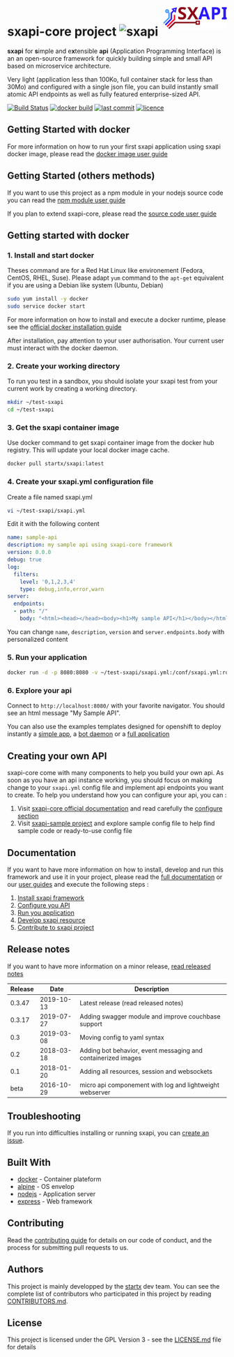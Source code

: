 <img align="right" height="50" src="https://raw.githubusercontent.com/startxfr/sxapi-core/v0.3.46-docker/docs/assets/logo.svg?sanitize=true">

# sxapi-core project ![sxapi](https://img.shields.io/badge/latest-v0.3.47-blue.svg)

**sxapi** for **s**imple and e**x**tensible **api** (Application Programming Interface) is an an open-source framework for quickly building simple and small API based on microservice architecture.

Very light (application less than 100Ko, full container stack for less than 30Mo) and configured with a single json file, you can build instantly small atomic API endpoints as well as fully featured enterprise-sized API.

[![Build Status](https://travis-ci.org/startxfr/sxapi-core.svg?tag=v0.3.46-docker)](https://travis-ci.org/startxfr/sxapi-core) 
[![docker build](https://img.shields.io/docker/build/startx/sxapi.svg)](https://hub.docker.com/r/startx/sxapi/) 
[![last commit](https://img.shields.io/github/last-commit/startxfr/sxapi-core.svg)](https://github.com/startxfr/sxapi-core) 
[![licence](https://img.shields.io/github/license/startxfr/sxapi-core.svg)](https://github.com/startxfr/sxapi-core) 

## Getting Started with docker

For more information on how to run your first sxapi application using sxapi docker image, please read the [docker image user guide](https://github.com/startxfr/sxapi-core/tree/v0.3.46-docker/docs/guides/USE_docker.md)

## Getting Started (others methods)

If you want to use this project as a npm module in your nodejs source code you can read the [npm module user guide](https://github.com/startxfr/sxapi-core/tree/v0.3.46-docker/docs/guides/USE_npm.md)

If you plan to extend sxapi-core, please read the [source code user guide](https://github.com/startxfr/sxapi-core/tree/v0.3.46-docker/docs/guides/USE_source.md)


## Getting started with docker

### 1. Install and start docker

Theses command are for a Red Hat Linux like environement (Fedora, CentOS, RHEL, Suse). Please adapt ```yum``` command to the ```apt-get``` equivalent if you are using a Debian like system (Ubuntu, Debian)

```bash
sudo yum install -y docker
sudo service docker start
```
For more information on how to install and execute a docker runtime, please see the [official docker installation guide](https://docs.docker.com/engine/installation/)

After installation, pay attention to your user authorisation. Your current user must interact with the docker daemon.

### 2. Create your working directory

To run you test in a sandbox, you should isolate your sxapi test from your current work by creating a working directory.
```bash
mkdir ~/test-sxapi
cd ~/test-sxapi
```

### 3. Get the sxapi container image

Use docker command to get sxapi container image from the docker hub registry. This will update your local docker image cache.

```bash
docker pull startx/sxapi:latest
```

### 4. Create your sxapi.yml configuration file

Create a file named sxapi.yml

```bash
vi ~/test-sxapi/sxapi.yml
```

Edit it with the following content

```yaml
name: sample-api
description: my sample api using sxapi-core framework
version: 0.0.0
debug: true
log:
  filters:
    level: '0,1,2,3,4'
    type: debug,info,error,warn
server:
  endpoints:
  - path: "/"
    body: "<html><head></head><body><h1>My sample API</h1></body></html>"

```

You can change ```name```, ```description```, ```version``` and ```server.endpoints.body``` with personalized content

### 5. Run your application

```bash
docker run -d -p 8080:8080 -v ~/test-sxapi/sxapi.yml:/conf/sxapi.yml:ro startx/sxapi
```

### 6. Explore your api

Connect to ```http://localhost:8080/``` with your favorite navigator. You should
see an html message "My Sample API".


You can also use the examples templates designed for openshift to deploy instantly a
[simple app](./examples/okd-app_example-simple.template.yml), a
[bot daemon](./examples/okd-app_example-bot.template.yml) or a
[full application](./examples/okd-app_example-full.template.yml) 

## Creating your own API

sxapi-core come with many components to help you build your own api. As soon as you have an api instance working, you should focus on making change to your `sxapi.yml` config file and implement api endpoints you want to create. 
To help you understand how you can configure your api, you can :
1. Visit [sxapi-core official documentation](https://github.com/startxfr/sxapi-core/tree/v0.3.46-docker/docs/README.md) and read carefully the [configure section](https://github.com/startxfr/sxapi-core/tree/v0.3.46-docker/docs/guides/2.Configure.md)
2. Visit [sxapi-sample project](https://github.com/startxfr/sxapi-sample) and explore sample config file to help find sample code or ready-to-use config file

## Documentation

If you want to have more information on how to install, develop and run this framework and use it in your project, please read the [full documentation](https://github.com/startxfr/sxapi-core/tree/v0.3.46-docker/docs/README.md) or our [user guides](https://github.com/startxfr/sxapi-core/tree/v0.3.46-docker/docs/guides/README.md) and execute the following steps :
1. [Install sxapi framework](https://github.com/startxfr/sxapi-core/tree/v0.3.46-docker/docs/guides/1.Install.md)
2. [Configure you API](https://github.com/startxfr/sxapi-core/tree/v0.3.46-docker/docs/guides/2.Configure.md)
3. [Run you application](https://github.com/startxfr/sxapi-core/tree/v0.3.46-docker/docs/guides/3.Run.md)
4. [Develop sxapi resource](https://github.com/startxfr/sxapi-core/tree/v0.3.46-docker/docs/guides/4.Develop.md)
5. [Contribute to sxapi project](https://github.com/startxfr/sxapi-core/tree/v0.3.46-docker/docs/guides/5.Contribute.md)

## Release notes

If you want to have more information on a minor release, [read released notes](docs/RELEASES.md)

| Release  | Date       |  Description
|----------|------------|-------------
| 0.3.47   | 2019-10-13 | Latest release (read released notes)
| 0.3.17   | 2019-07-27 | Adding swagger module and improve couchbase support
| 0.3      | 2019-03-08 | Moving config to yaml syntax
| 0.2      | 2018-03-18 | Adding bot behavior, event messaging and containerized images
| 0.1      | 2018-01-20 | Adding all resources, session and websockets
| beta     | 2016-10-29 | micro api componement with log and lightweight webserver

## Troubleshooting

If you run into difficulties installing or running sxapi, you can [create an issue](https://github.com/startxfr/sxapi-core/issues/new).

## Built With

* [docker](https://www.docker.com/) - Container plateform
* [alpine](https://alpinelinux.org/) - OS envelop
* [nodejs](https://nodejs.org) - Application server
* [express](http://expressjs.com) - Web framework

## Contributing

Read the [contributing guide](https://github.com/startxfr/sxapi-core/tree/v0.3.46-docker/docs/guides/5.Contribute.md) for details on our code of conduct, and the process for submitting pull requests to us.

## Authors

This project is mainly developped by the [startx](https://www.startx.fr) dev team. You can see the complete list of contributors who participated in this project by reading [CONTRIBUTORS.md](https://github.com/startxfr/sxapi-core/tree/v0.3.46-docker/docs/CONTRIBUTORS.md).

## License

This project is licensed under the GPL Version 3 - see the [LICENSE.md](https://github.com/startxfr/sxapi-core/tree/v0.3.46-docker/docs/LICENSE.md) file for details
